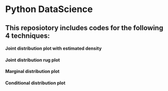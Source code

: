 # Python DataScience


## This reposiotory includes codes for the following 4 techniques:

#### Joint distribution plot with estimated density
#### Joint distribution rug plot
#### Marginal distribution plot
#### Conditional distribution plot

